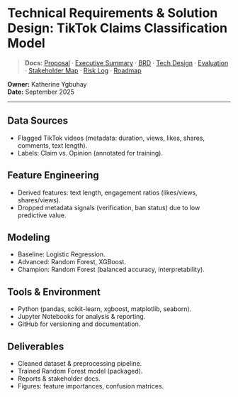 # Technical Requirements & Solution Design: TikTok Claims Classification Model  
> **Docs:** [Proposal](project_proposal_tiktok_claims.md) · [Executive&nbsp;Summary](executive_summary_tiktok_claims.md) · [BRD](business_requirements_tiktok_claims.md) · [Tech&nbsp;Design](technical_requirements_solution_design_tiktok_claims.md) · [Evaluation](evaluation_recommendation_report_tiktok_claims.md) · [Stakeholder&nbsp;Map](stakeholder_map_tiktok_claims.md) · [Risk&nbsp;Log](risk_mitigation_log_tiktok_claims.md) · [Roadmap](next_phase_roadmap_tiktok_claims.md)

**Owner:** Katherine Ygbuhay  
**Date:** September 2025  

---
 
## Data Sources  
- Flagged TikTok videos (metadata: duration, views, likes, shares, comments, text length).  
- Labels: Claim vs. Opinion (annotated for training).  

## Feature Engineering  
- Derived features: text length, engagement ratios (likes/views, shares/views).  
- Dropped metadata signals (verification, ban status) due to low predictive value.  

## Modeling  
- Baseline: Logistic Regression.  
- Advanced: Random Forest, XGBoost.  
- Champion: Random Forest (balanced accuracy, interpretability).  

## Tools & Environment  
- Python (pandas, scikit-learn, xgboost, matplotlib, seaborn).  
- Jupyter Notebooks for analysis & reporting.  
- GitHub for versioning and documentation.  

## Deliverables  
- Cleaned dataset & preprocessing pipeline.  
- Trained Random Forest model (packaged).  
- Reports & stakeholder docs.  
- Figures: feature importances, confusion matrices.  
